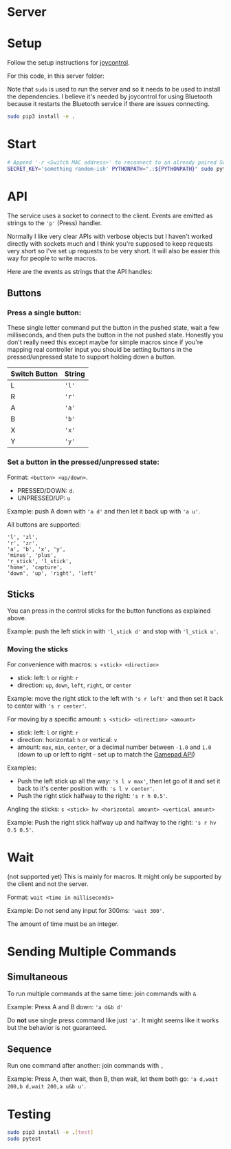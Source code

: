 # Server

# Setup
Follow the setup instructions for [joycontrol][joycontrol].

For this code, in this server folder:

Note that `sudo` is used to run the server and so it needs to be used to install the dependencies.
I believe it's needed by joycontrol for using Bluetooth because it restarts the Bluetooth service if there are issues connecting.
```bash
sudo pip3 install -e .
```

# Start
```bash
# Append '-r <Switch MAC address>' to reconnect to an already paired Switch.
SECRET_KEY='something random-ish' PYTHONPATH=".:${PYTHONPATH}" sudo python3 switchremoteplay/server.py
```

# API
The service uses a socket to connect to the client.
Events are emitted as strings to the `'p'` (Press) handler.

Normally I like very clear APIs with verbose objects but I haven't worked directly with sockets much and I think you're supposed to keep requests very short so I've set up requests to be very short.
It will also be easier this way for people to write macros.

Here are the events as strings that the API handles: 
## Buttons
### Press a single button:
These single letter command put the button in the pushed state, wait a few milliseconds, and then puts the button in the not pushed state.
Honestly you don't really need this except maybe for simple macros since if you're mapping real controller input you should be setting buttons in the pressed/unpressed state to support holding down a button.

| Switch Button | String |
|---------------|--------|
| L             | `'l'` |
| R             | `'r'` |
| A             | `'a'` |
| B             | `'b'` |
| X             | `'x'` |
| Y             | `'y'` |

### Set a button in the pressed/unpressed state:
Format: `<button> <up/down>`.
* PRESSED/DOWN: `d`.
* UNPRESSED/UP: `u`

Example: push A down with `'a d'` and then let it back up with `'a u'`.

All buttons are supported:
```
'l', 'zl',
'r', 'zr',
'a', 'b', 'x', 'y',
'minus', 'plus',
'r_stick', 'l_stick',
'home', 'capture',
'down', 'up', 'right', 'left'
```

## Sticks
You can press in the control sticks for the button functions as explained above.

Example: push the left stick in with `'l_stick d'` and stop with `'l_stick u'`.

### Moving the sticks
For convenience with macros: `s <stick> <direction>`
* stick: left: `l` or right: `r`
* direction: `up`, `down`, `left`, `right`, or `center`

Example: move the right stick to the left with `'s r left'` and then set it back to center with `'s r center'`. 

For moving by a specific amount: `s <stick> <direction> <amount>`
* stick: left: `l` or right: `r`
* direction: horizontal: `h` or vertical: `v`
* amount: `max`, `min`, `center`, or a decimal number between `-1.0` and `1.0` (down to up or left to right - set up to match the [Gamepad API](https://developer.mozilla.org/en-US/docs/Web/API/Gamepad_API/))

Examples:
* Push the left stick up all the way: `'s l v max'`, then let go of it and set it back to it's center position with: `'s l v center'`.
* Push the right stick halfway to the right: `'s r h 0.5'`.

Angling the sticks: `s <stick> hv <horizontal amount> <vertical amount>`

Example: Push the right stick halfway up and halfway to the right: `'s r hv 0.5 0.5'`.

# Wait
(not supported yet)
This is mainly for macros. It might only be supported by the client and not the server.

Format: `wait <time in milliseconds>`

Example: Do not send any input for 300ms: `'wait 300'`.

The amount of time must be an integer.

# Sending Multiple Commands

## Simultaneous
To run multiple commands at the same time: join commands with `&`

Example: Press A and B down: `'a d&b d'`

Do **not** use single press command like just `'a'`. 
It might seems like it works but the behavior is not guaranteed.

## Sequence
Run one command after another: join commands with `,`

Example: Press A, then wait, then B, then wait, let them both go: `'a d,wait 200,b d,wait 200,a u&b u'`.

# Testing
```bash
sudo pip3 install -e .[test]
sudo pytest
```

[joycontrol]: https://github.com/mart1nro/joycontrol
